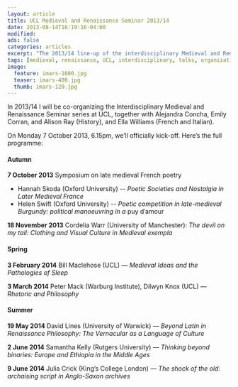 ```yaml
---
layout: article
title: UCL Medieval and Renaissance Seminar 2013/14
date: 2013-08-14T16:19:16-04:00
modified:
ads: false
categories: articles
excerpt: "The 2013/14 line-up of the interdisciplinary Medieval and Renaissance Seminar series at UCL."
tags: [medieval, renaissance, UCL, interdisciplinary, talks, organization]
image:
  feature: imars-1600.jpg
  teaser: imars-400.jpg
  thumb: imars-120.jpg
---
```


In 2013/14 I will be co-organizing the Interdisciplinary Medieval and Renaissance Seminar series at UCL, together with Alejandra Concha, Emily Corran, and Alison Ray (History), and Ella Williams (French and Italian).

On Monday 7 October 2013, 6.15pm, we’ll officially kick-off. Here’s the full programme:

#### Autumn

**7 October 2013**   Symposium on late medieval French poetry

- Hannah Skoda (Oxford University) -- *Poetic Societies and Nostalgia in Later Medieval France*
- Helen Swift (Oxford University) -- *Poetic competition in late-medieval Burgundy: political manoeuvring in a* puy d’amour

**18 November 2013**   Cordelia Warr (University of Manchester): *The devil on my tail: Clothing and Visual Culture in Medieval exempla*

#### Spring

**3 February 2014**   Bill Maclehose (UCL) — *Medieval Ideas and the Pathologies of Sleep*

**3 March 2014**   Peter Mack (Warburg Institute), Dilwyn Knox (UCL) — *Rhetoric and Philosophy*

#### Summer

**19 May 2014** David Lines (University of Warwick) — *Beyond Latin in Renaissance Philosophy: The Vernacular as a Language of Culture*

**2 June 2014** Samantha Kelly (Rutgers University) — *Thinking beyond binaries: Europe and Ethiopia in the Middle Ages*

**9 June 2014** Julia Crick (King’s College London) — *The shock of the old: archaising script in Anglo-Saxon archives*
